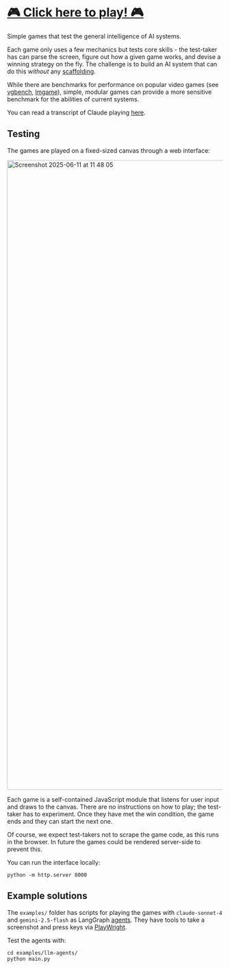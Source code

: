 # [🎮 Click here to play! 🎮](https://yonadaa.github.io/)

Simple games that test the general intelligence of AI systems.

Each game only uses a few mechanics but tests core skills - the test-taker has can parse the screen, figure out how a given game works, and devise a winning strategy on the fly. The challenge is to build an AI system that can do this *without* any [scaffolding](https://x.com/giffmana/status/1916117387562057867).

While there are benchmarks for performance on popular video games (see [vgbench](https://www.vgbench.com/), [lmgame](https://lmgame.org/)), simple, modular games can provide a more sensitive benchmark for the abilities of current systems. 

You can read a transcript of Claude playing [here](https://github.com/yonadaa/agi-games/blob/main/examples/llm-agents/logs/game-1_claude-sonnet-4-20250514/20250611_152242.txt). 

## Testing

The games are played on a fixed-sized canvas through a web interface:

<img width="1470" alt="Screenshot 2025-06-11 at 11 48 05" src="https://github.com/user-attachments/assets/e0737392-c0ee-469b-8ff0-e54b58b1b00b"/>

Each game is a self-contained JavaScript module that listens for user input and draws to the canvas. There are no instructions on how to play; the test-taker has to experiment. Once they have met the win condition, the game ends and they can start the next one.

Of course, we expect test-takers not to scrape the game code, as this runs in the browser. In future the games could be rendered server-side to prevent this.

You can run the interface locally:

```
python -m http.server 8000
```

## Example solutions

The `examples/` folder has scripts for playing the games with `claude-sonnet-4` and `gemini-2.5-flash` as LangGraph [agents](https://www.langchain.com/agents). They have tools to take a screenshot and press keys via [PlayWright](https://playwright.dev/).

Test the agents with:
```
cd examples/llm-agents/ 
python main.py
```

